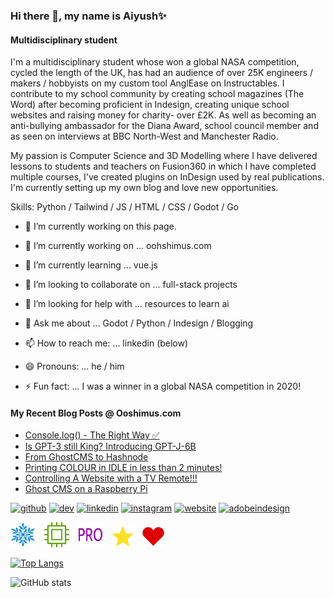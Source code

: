 ### Hi there 👋, my name is Aiyush✨
#### Multidisciplinary student
<!---
![Multidisciplinary student](https://media-exp1.licdn.com/dms/image/C4E03AQFMTzkn8oBydQ/profile-displayphoto-shrink_400_400/0/1626769087648?e=1634169600&v=beta&t=l7YCrAD5b9wWhhFO5AfI8e7dZWNmIxUY5ABTdC0BEyc)
--->

I'm a multidisciplinary student whose won a global NASA competition, cycled the length of the UK, has had an audience of over 25K engineers / makers / hobbyists on my custom tool AnglEase on Instructables. I contribute to my school community by creating school magazines (The Word) after becoming proficient in Indesign, creating unique school websites and raising money for charity- over £2K. As well as becoming an anti-bullying ambassador for the Diana Award, school council member and as seen on interviews at BBC North-West and Manchester Radio. 

My passion is Computer Science and 3D Modelling where I have delivered lessons to students and teachers on Fusion360 in which I have completed multiple courses, I've created plugins on InDesign used by real publications. I'm currently setting up my own blog and love new opportunities.

Skills: Python / Tailwind / JS / HTML / CSS / Godot / Go

- 🔭 I’m currently working on this page. 

- 🔭 I’m currently working on ... oohshimus.com
- 🌱 I’m currently learning ... vue.js
- 👯 I’m looking to collaborate on ... full-stack projects
- 🤔 I’m looking for help with ... resources to learn ai
- 💬 Ask me about ... Godot / Python / Indesign / Blogging
- 📫 How to reach me: ... linkedin (below)
- 😄 Pronouns: ... he / him
- ⚡ Fun fact: ... I was a winner in a global NASA competition in 2020!

#### My Recent Blog Posts @ Ooshimus.com
<!-- HASHNODE_BLOG:START -->
- [Console.log() - The Right Way ✅](https://aiyush.hashnode.dev/consolelog-the-right-way-cks4hceqd12oyees1brnm98vp)
- [Is GPT-3 still King? Introducing GPT-J-6B](https://aiyush.hashnode.dev/is-gpt-3-still-king-introducing-gpt-j-6b-cks1gp5qj0iyzhqs1ckt2dewa)
- [From GhostCMS to Hashnode](https://aiyush.hashnode.dev/from-ghostcms-to-hashnode-cks05zdef08z5ees1fqdy9650)
- [Printing COLOUR in IDLE in less than 2 minutes!](https://aiyush.hashnode.dev/printing-colour-in-idle-in-less-than-2-minutes-ckrz2uud400wrhqs1drpe0cpx)
- [Controlling A Website with a TV Remote!!!](https://aiyush.hashnode.dev/controlling-a-website-with-a-tv-remote-ckrvu2l7500i1lms1aqam5zxo)
- [Ghost CMS on a Raspberry Pi](https://aiyush.hashnode.dev/ghost-cms-on-a-raspberry-pi-ckrvsiivd08tencs1cz1g4b7b)
<!-- HASHNODE_BLOG:END -->


[<img src='https://cdn.jsdelivr.net/npm/simple-icons@3.0.1/icons/github.svg' alt='github' height='40'>](https://github.com/Aiyush-g)  [<img src='https://cdn.jsdelivr.net/npm/simple-icons@3.0.1/icons/hashnode.svg' alt='dev' height='40'>](ooshimus.com)  [<img src='https://cdn.jsdelivr.net/npm/simple-icons@3.0.1/icons/linkedin.svg' alt='linkedin' height='40'>](https://www.linkedin.com/in/aiyush-gupta-2006/)  [<img src='https://cdn.jsdelivr.net/npm/simple-icons@3.0.1/icons/instagram.svg' alt='instagram' height='40'>](https://www.instagram.com/Aiyush.gupta/)  [<img src='https://cdn.jsdelivr.net/npm/simple-icons@3.0.1/icons/icloud.svg' alt='website' height='40'>](ooshimus.com)  [<img src='https://cdn.jsdelivr.net/npm/simple-icons@3.0.1/icons/adobeindesign.svg' alt='adobeindesign' height='40'>](https://www.linkedin.com/in/aiyush-gupta-2006/)  

<a href='https://archiveprogram.github.com/'><img src='https://raw.githubusercontent.com/acervenky/animated-github-badges/master/assets/acbadge.gif' width='40' height='40'></a> <a href='https://docs.github.com/en/developers'><img src='https://raw.githubusercontent.com/acervenky/animated-github-badges/master/assets/devbadge.gif' width='40' height='40'></a> <a href='https://github.com/pricing'><img src='https://raw.githubusercontent.com/acervenky/animated-github-badges/master/assets/pro.gif' width='40' height='40'></a> <a href='https://stars.github.com/'><img src='https://raw.githubusercontent.com/acervenky/animated-github-badges/master/assets/starbadge.gif' width='35' height='35'></a> <a href='https://docs.github.com/en/github/supporting-the-open-source-community-with-github-sponsors'><img src='https://raw.githubusercontent.com/acervenky/animated-github-badges/master/assets/sponsorbadge.gif' width='35' height='35'></a> 

[![Top Langs](https://github-readme-stats.vercel.app/api/top-langs/?username=Aiyush-g)](https://github.com/anuraghazra/github-readme-stats)

![GitHub stats](https://github-readme-stats.vercel.app/api?username=Aiyush-g&show_icons=true)  

